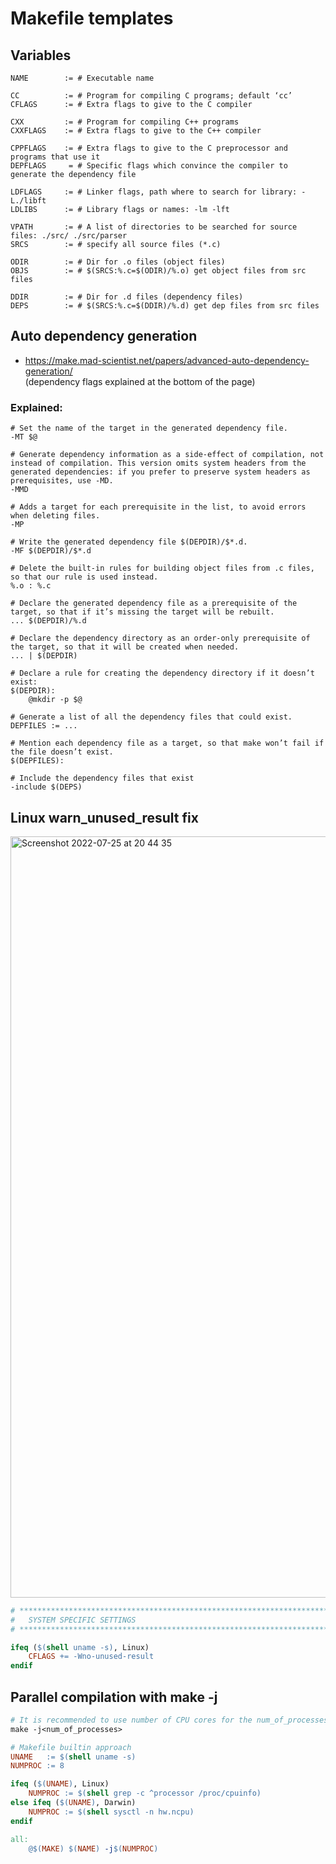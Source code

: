 # Makefile templates

## Variables
```make
NAME        := # Executable name

CC          := # Program for compiling C programs; default ‘cc’
CFLAGS      := # Extra flags to give to the C compiler

CXX         := # Program for compiling C++ programs
CXXFLAGS    := # Extra flags to give to the C++ compiler

CPPFLAGS    := # Extra flags to give to the C preprocessor and programs that use it
DEPFLAGS     = # Specific flags which convince the compiler to generate the dependency file

LDFLAGS     := # Linker flags, path where to search for library: -L./libft
LDLIBS      := # Library flags or names: -lm -lft

VPATH       := # A list of directories to be searched for source files: ./src/ ./src/parser
SRCS        := # specify all source files (*.c)

ODIR        := # Dir for .o files (object files)
OBJS        := # $(SRCS:%.c=$(ODIR)/%.o) get object files from src files

DDIR        := # Dir for .d files (dependency files)
DEPS        := # $(SRCS:%.c=$(DDIR)/%.d) get dep files from src files

```

## Auto dependency generation 
* https://make.mad-scientist.net/papers/advanced-auto-dependency-generation/<br>(dependency flags explained at the bottom of the page)

### Explained:

```make
# Set the name of the target in the generated dependency file.
-MT $@

# Generate dependency information as a side-effect of compilation, not instead of compilation. This version omits system headers from the generated dependencies: if you prefer to preserve system headers as prerequisites, use -MD.
-MMD

# Adds a target for each prerequisite in the list, to avoid errors when deleting files.
-MP

# Write the generated dependency file $(DEPDIR)/$*.d.
-MF $(DEPDIR)/$*.d

# Delete the built-in rules for building object files from .c files, so that our rule is used instead.
%.o : %.c

# Declare the generated dependency file as a prerequisite of the target, so that if it’s missing the target will be rebuilt. 
... $(DEPDIR)/%.d

# Declare the dependency directory as an order-only prerequisite of the target, so that it will be created when needed.
... | $(DEPDIR)

# Declare a rule for creating the dependency directory if it doesn’t exist:
$(DEPDIR):
	@mkdir -p $@

# Generate a list of all the dependency files that could exist.
DEPFILES := ...

# Mention each dependency file as a target, so that make won’t fail if the file doesn’t exist.
$(DEPFILES):

# Include the dependency files that exist
-include $(DEPS)
```

## Linux warn_unused_result fix
<img width="1218" alt="Screenshot 2022-07-25 at 20 44 35" src="https://user-images.githubusercontent.com/56789534/180851762-8bc60ebe-39ec-44f9-babd-fa2a123e637c.png">

```Makefile
# **************************************************************************** #
#   SYSTEM SPECIFIC SETTINGS                                                   #
# **************************************************************************** #

ifeq ($(shell uname -s), Linux)
	CFLAGS += -Wno-unused-result
endif
```

## Parallel compilation with make -j
```Makefile
# It is recommended to use number of CPU cores for the num_of_processes
make -j<num_of_processes>
```
```Makefile
# Makefile builtin approach
UNAME	:= $(shell uname -s)
NUMPROC	:= 8

ifeq ($(UNAME), Linux)
	NUMPROC := $(shell grep -c ^processor /proc/cpuinfo)
else ifeq ($(UNAME), Darwin)
	NUMPROC := $(shell sysctl -n hw.ncpu)
endif

all:
	@$(MAKE) $(NAME) -j$(NUMPROC)
```
